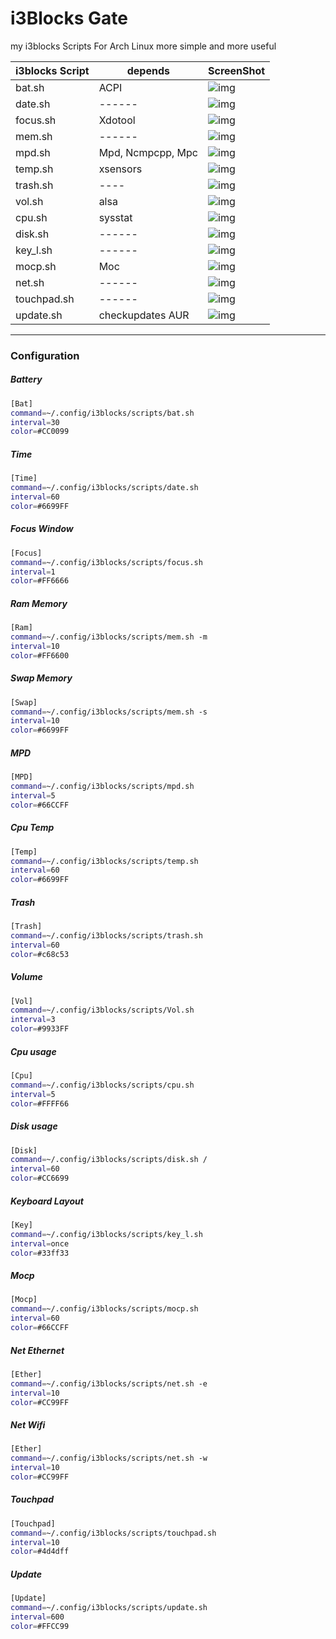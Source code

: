 # i3Blocks Gate 

my i3blocks Scripts For Arch Linux more simple and more useful 

| i3blocks Script |      depends      | ScreenShot |
|-----------------|-------------------|------------|
| bat.sh          | ACPI              | ![img](https://github.com/zakariaGatter/i3blocks-gate/blob/master/screenshot/bat.png)
| date.sh         | ------            | ![img](https://github.com/zakariaGatter/i3blocks-gate/blob/master/screenshot/date.png)
| focus.sh        | Xdotool           | ![img](https://github.com/zakariaGatter/i3blocks-gate/blob/master/screenshot/focus.png)
| mem.sh          | ------            | ![img](https://github.com/zakariaGatter/i3blocks-gate/blob/master/screenshot/mem.png)
| mpd.sh          | Mpd, Ncmpcpp, Mpc | ![img](https://github.com/zakariaGatter/i3blocks-gate/blob/master/screenshot/mpd.png)
| temp.sh         | xsensors          | ![img](https://github.com/zakariaGatter/i3blocks-gate/blob/master/screenshot/temp.png)
| trash.sh        | ----              | ![img](https://github.com/zakariaGatter/i3blocks-gate/blob/master/screenshot/trash.png)
| vol.sh          | alsa              | ![img](https://github.com/zakariaGatter/i3blocks-gate/blob/master/screenshot/vol.png)
| cpu.sh          | sysstat           | ![img](https://github.com/zakariaGatter/i3blocks-gate/blob/master/screenshot/cpu.png)
| disk.sh         | ------            | ![img](https://github.com/zakariaGatter/i3blocks-gate/blob/master/screenshot/disk.png)
| key_l.sh        | ------            | ![img](https://github.com/zakariaGatter/i3blocks-gate/blob/master/screenshot/key_layout.png)
| mocp.sh         | Moc               | ![img](https://github.com/zakariaGatter/i3blocks-gate/blob/master/screenshot/mocp.png)
| net.sh          | ------            | ![img](https://github.com/zakariaGatter/i3blocks-gate/blob/master/screenshot/net.png)
| touchpad.sh     | ------            | ![img](https://github.com/zakariaGatter/i3blocks-gate/blob/master/screenshot/touchpad.png)
| update.sh       | checkupdates AUR  | ![img](https://github.com/zakariaGatter/i3blocks-gate/blob/master/screenshot/update.png)

---

### Configuration 

##### Battery
```sh
[Bat]
command=~/.config/i3blocks/scripts/bat.sh
interval=30
color=#CC0099
```

##### Time
```sh
[Time]
command=~/.config/i3blocks/scripts/date.sh
interval=60
color=#6699FF
```

##### Focus Window
```sh
[Focus]
command=~/.config/i3blocks/scripts/focus.sh
interval=1
color=#FF6666
```

##### Ram Memory
```sh
[Ram]
command=~/.config/i3blocks/scripts/mem.sh -m
interval=10
color=#FF6600
```

##### Swap Memory
```sh
[Swap]
command=~/.config/i3blocks/scripts/mem.sh -s
interval=10
color=#6699FF
```

##### MPD
```sh
[MPD]
command=~/.config/i3blocks/scripts/mpd.sh
interval=5
color=#66CCFF
```

##### Cpu Temp
```sh
[Temp]
command=~/.config/i3blocks/scripts/temp.sh
interval=60
color=#6699FF
```

##### Trash
```sh
[Trash]
command=~/.config/i3blocks/scripts/trash.sh
interval=60
color=#c68c53
```

##### Volume
```sh
[Vol]
command=~/.config/i3blocks/scripts/Vol.sh
interval=3
color=#9933FF
```

##### Cpu usage
```sh
[Cpu]
command=~/.config/i3blocks/scripts/cpu.sh
interval=5
color=#FFFF66
```

##### Disk usage
```sh
[Disk]
command=~/.config/i3blocks/scripts/disk.sh /
interval=60
color=#CC6699
```

##### Keyboard Layout
```sh
[Key]
command=~/.config/i3blocks/scripts/key_l.sh
interval=once
color=#33ff33
```

##### Mocp
```sh
[Mocp]
command=~/.config/i3blocks/scripts/mocp.sh
interval=60
color=#66CCFF
```

##### Net Ethernet
```sh
[Ether]
command=~/.config/i3blocks/scripts/net.sh -e
interval=10
color=#CC99FF
```

##### Net Wifi
```sh
[Ether]
command=~/.config/i3blocks/scripts/net.sh -w
interval=10
color=#CC99FF
```

##### Touchpad
```sh
[Touchpad]
command=~/.config/i3blocks/scripts/touchpad.sh
interval=10
color=#4d4dff
```

##### Update
```sh
[Update]
command=~/.config/i3blocks/scripts/update.sh
interval=600
color=#FFCC99
```
